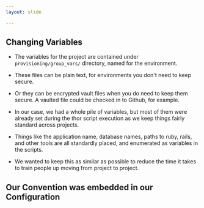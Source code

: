```yaml
---
layout: slide

---
```


<section>

## Changing Variables

* The variables for the project are contained under `provisioning/group_vars/` directory, named for the environment.

* These files can be plain text, for environments you don't need to keep secure.

* Or they can be encrypted vault files when you do need to keep them secure. A vaulted file could be checked in to Github, for example.

</section>

<section>

* In our case, we had a whole pile of variables, but most of them were already set during the thor script execution as we keep things fairly standard across projects.

* Things like the application name, database names, paths to ruby, rails, and other tools are all standardly placed, and enumerated as variables in the scripts.

* We wanted to keep this as similar as possible to reduce the time it takes to train people up moving from project to project.


</section>


<section>

## Our Convention was embedded in our Configuration

</section>
